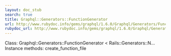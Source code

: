 ```yaml
---
layout: doc_stub
search: true
title: Graphql::Generators::FunctionGenerator
url: http://www.rubydoc.info/gems/graphql/1.6.0/Graphql/Generators/FunctionGenerator
rubydoc_url: http://www.rubydoc.info/gems/graphql/1.6.0/Graphql/Generators/FunctionGenerator
---
```


Class: Graphql::Generators::FunctionGenerator < Rails::Generators::N...
Instance methods:
create_function_file

